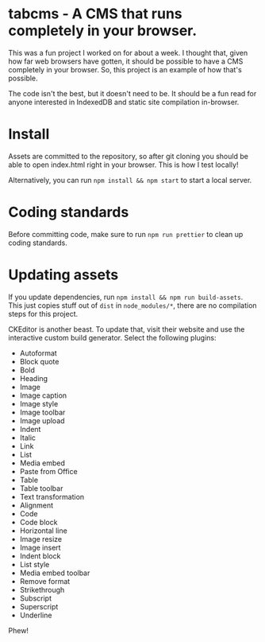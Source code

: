 # tabcms - A CMS that runs completely in your browser.

This was a fun project I worked on for about a week. I thought that, given how
far web browsers have gotten, it should be possible to have a CMS completely in
your browser. So, this project is an example of how that's possible.

The code isn't the best, but it doesn't need to be. It should be a fun read for
anyone interested in IndexedDB and static site compilation in-browser.

# Install

Assets are committed to the repository, so after git cloning you should be able
to open index.html right in your browser. This is how I test locally!

Alternatively, you can run `npm install && npm start` to start a
local server.

# Coding standards

Before committing code, make sure to run `npm run prettier` to clean up coding
standards.

# Updating assets

If you update dependencies, run `npm install && npm run build-assets`. This
just copies stuff out of `dist` in `node_modules/*`, there are no compilation
steps for this project.

CKEditor is another beast. To update that, visit their website and use the
interactive custom build generator. Select the following plugins:

- Autoformat
- Block quote
- Bold
- Heading
- Image
- Image caption
- Image style
- Image toolbar
- Image upload
- Indent
- Italic
- Link
- List
- Media embed
- Paste from Office
- Table
- Table toolbar
- Text transformation
- Alignment
- Code
- Code block
- Horizontal line
- Image resize
- Image insert
- Indent block
- List style
- Media embed toolbar
- Remove format
- Strikethrough
- Subscript
- Superscript
- Underline

Phew!
